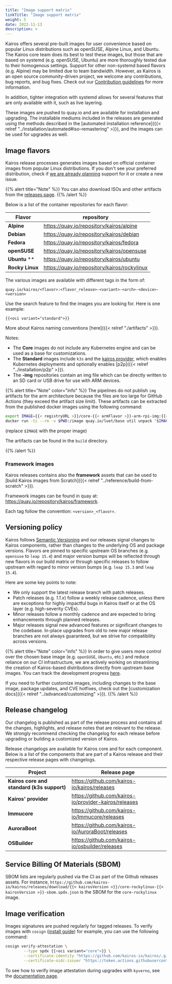 ```yaml
---
title: "Image support matrix"
linkTitle: "Image support matrix"
weight: 5
date: 2022-11-13
description: >
---
```


Kairos offers several pre-built images for user convenience based on popular Linux distributions such as openSUSE, Alpine Linux, and Ubuntu. The Kairos core team does its best to test these images, but those that are based on systemd (e.g. openSUSE, Ubuntu) are more thoroughly tested due to their homogenous settings. Support for other non-systemd based flavors (e.g. Alpine) may be limited due to team bandwidth. However, as Kairos is an open source community-driven project, we welcome any contributions, bug reports, and bug fixes. Check out our [Contribution guidelines](https://github.com/kairos-io/kairos/contribute) for more information.

In addition, tighter integration with systemd allows for several features that are only available with it, such as live layering.

These images are pushed to quay.io and are available for installation and upgrading. The installable mediums included in the releases are generated using the methods described in the [automated installation reference]({{< relref "../installation/automated#iso-remastering" >}}), and the images can be used for upgrades as well.

## Image flavors

Kairos release processes generates images based on official container images from popular Linux distributions. If you don't see your preferred distribution, check if [we are already planning](https://github.com/kairos-io/kairos/issues?q=is%3Aopen+is%3Aissue+label%3Aarea%2Fflavor) support for it or create a new issue.

{{% alert title="Note" %}}
You can also download ISOs and other artifacts from the [releases page](https://github.com/kairos-io/kairos/releases).
{{% /alert %}}

Below is a list of the container repositories for each flavor:

| **Flavor**      | repository |
|-----------------|------------|
| **Alpine**      | https://quay.io/repository/kairos/alpine   |
| **Debian**      | https://quay.io/repository/kairos/debian   |
| **Fedora**      | https://quay.io/repository/kairos/fedora   |
| **openSUSE**    | https://quay.io/repository/kairos/opensuse |
| **Ubuntu** **   | https://quay.io/repository/kairos/ubuntu   |
| **Rocky Linux** | https://quay.io/repository/kairos/rockylinux |

The various images are available with different tags in the form of:

```
quay.io/kairos/<flavor>:<flavor_release>-<variant>-<arch>-<device>-<version>
```

Use the search feature to find the images you are looking for.
Here is one example:

`{{<oci variant="standard">}}`

More about Kairos naming conventions [here]({{< relref "./artifacts" >}}).

Notes:

- The **Core** images do not include any Kubernetes engine and can be used as a base for customizations.
- The **Standard** images include `k3s` and the [kairos provider](https://github.com/kairos-io/provider-kairos), which enables Kubernetes deployments and optionally enables [p2p]({{< relref "../installation/p2p" >}}).
- The **-img** repositories contain an img file which can be directly written to an SD card or USB drive for use with ARM devices.

{{% alert title="Note" color="info" %}}
The pipelines do not publish `img` artifacts for the arm architecture because the files are too large for GitHub Actions (they exceed the artifact size limit). These artifacts can be extracted from the published docker images using the following command:

```bash
export IMAGE={{< registryURL >}}/core-{{< armFlavor >}}-arm-rpi-img:{{< kairosVersion >}}
docker run -ti --rm -v $PWD:/image quay.io/luet/base util unpack "$IMAGE" /image
```

(replace `$IMAGE` with the proper image)

The artifacts can be found in the `build` directory.

{{% /alert %}}

### Framework images

Kairos releases contains also the __framework__ assets that can be used to [build Kairos images from Scratch]({{< relref "../reference/build-from-scratch" >}}).

Framework images can be found in quay at: https://quay.io/repository/kairos/framework.

Each tag follow the convention: `<version>_<flavor>`.

## Versioning policy

Kairos follows [Semantic Versioning](https://semver.org/) and our releases signal changes to Kairos components, rather than changes to the underlying OS and package versions. Flavors are pinned to specific upstream OS branches (e.g. `opensuse` to `leap 15.4`) and major version bumps will be reflected through new flavors in our build matrix or through specific releases to follow upstream with regard to minor version bumps (e.g. `leap 15.3` and `leap 15.4`).

Here are some key points to note:
- We only support the latest release branch with patch releases.
- Patch releases (e.g. _1.1.x_) follow a weekly release cadence, unless there are exceptions for highly impactful bugs in Kairos itself or at the OS layer (e.g. high-severity CVEs).
- Minor releases follow a monthly cadence and are expected to bring enhancements through planned releases.
- Major releases signal new advanced features or significant changes to the codebase. In-place upgrades from old to new major release branches are not always guaranteed, but we strive for compatibility across versions.

{{% alert title="Note" color="info" %}}
In order to give users more control over the chosen base image (e.g. `openSUSE`, `Ubuntu`, etc.) and reduce reliance on our CI infrastructure, we are actively working on streamlining the creation of Kairos-based distributions directly from upstream base images. You can track the development progress [here](https://github.com/kairos-io/kairos/issues/116).

If you need to further customize images, including changes to the base image, package updates, and CVE hotfixes, check out the [customization docs]({{< relref "../advanced/customizing" >}}).
{{% /alert %}}


## Release changelog

Our changelog is published as part of the release process and contains all the changes, highlights, and release notes that are relevant to the release. We strongly recommend checking the changelog for each release before upgrading or building a customized version of Kairos.

Release changelogs are available for Kairos core and for each component. Below is a list of the components that are part of a Kairos release and their respective release pages with changelogs.

| **Project**                                  	                                | **Release page**                                       	 |
|-------------------------------------------------------------------------------|----------------------------------------------------------|
| **Kairos core and standard (k3s support)**                                  	 | https://github.com/kairos-io/kairos/releases      	      |
| **Kairos' provider**                                                          | https://github.com/kairos-io/provider-kairos/releases    |
| **Immucore**                                                                  | https://github.com/kairos-io/Immucore/releases           |
| **AuroraBoot**                                                                | https://github.com/kairos-io/AuroraBoot/releases         |
| **OSBuilder**                                                                 | https://github.com/kairos-io/osbuilder/releases          |

## Service Billing Of Materials (SBOM)

  SBOM lists are regularly pushed via the CI as part of the Github releases assets. For instance, `https://github.com/kairos-io/kairos/releases/download/{{< kairosVersion >}}/core-rockylinux-{{< kairosVersion >}}-sbom.spdx.json` is the SBOM for the `core-rockylinux` image.

## Image verification

Images signatures are pushed regularly for tagged releases. To verify images with `cosign` ([install guide](https://docs.sigstore.dev/cosign/installation/)) for example, you can use the following command:

```bash
cosign verify-attestation \
        --type spdx {{<oci variant="core">}} \
        --certificate-identity "https://github.com/kairos-io/kairos/.github/workflows/release.yaml@refs/tags/{{< kairosVersion >}}" \
        --certificate-oidc-issuer "https://token.actions.githubusercontent.com"
```

To see how to verify image attestation during upgrades with `kyverno`, see the [documentation page](https://kairos.io/docs/upgrade/kubernetes/#verify-images-attestation-during-upgrades).
